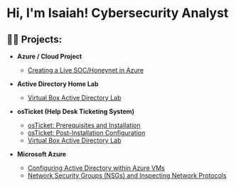 <h1>Hi, I'm Isaiah!  
Cybersecurity Analyst</h1>
<h2>👨‍💻 Projects:</h2>

- <b>Azure / Cloud Project </b>
  - [Creating a Live SOC/Honeynet in Azure](https://github.com/isaiahbrady/Cloud-SOC)
 
- <b>Active Directory Home Lab</b>
  - [Virtual Box Active Directory Lab](https://github.com/isaiahbrady/Active-Directory-Lab)

- <b>osTicket (Help Desk Ticketing System)</b>
  - [osTicket: Prerequisites and Installation](https://github.com/isaiahbrady/osTicket-Prereqs-and-Installation)
  - [osTicket: Post-Installation Configuration](https://github.com/isaiahbrady/Active-Directory-Lab)
  - [Virtual Box Active Directory Lab](https://github.com/isaiahbrady/Active-Directory-Lab)
 
 - <b>Microsoft Azure</b>
    -   [Configuring Active Directory within Azure VMs](https://github.com/isaiahbrady/Active-Directory-Lab)
    -   [Network Security Groups (NSGs) and Inspecting Network Protocols](https://github.com/isaiahbrady/Active-Directory-Lab)


